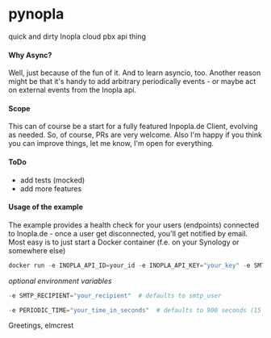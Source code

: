# pynopla
quick and dirty Inopla cloud pbx api thing

#### Why Async?
Well, just because of the fun of it. And to learn asyncio, too.
Another reason might be that it's handy to add arbitrary periodically events - or maybe act on external events from the
Inopla api.

#### Scope
This can of course be a start for a fully featured Inpopla.de Client, evolving as needed. So, of course, PRs are very
welcome.
Also I'm happy if you think you can improve things, let me know, I'm open for everything.

#### ToDo
- add tests (mocked)
- add more features

#### Usage of the example
The example provides a health check for your users (endpoints) connected to Inopla.de - once a user get disconnected,
you'll get notified by email.
Most easy is to just start a Docker container (f.e. on your Synology or somewhere else)

```python
docker run -e INOPLA_API_ID=your_id -e INOPLA_API_KEY="your_key" -e SMTP_HOST='your_smtp_host' -e SMTP_USER='your_smtp_user' -e SMTP_PASS='your_smtp_pass' -d elmcrest/pynopla
```
*optional environment variables*

```python
-e SMTP_RECIPIENT="your_recipient"  # defaults to smtp_user
```
```python
-e PERIODIC_TIME="your_time_in_seconds"  # defaults to 900 seconds (15 mins)
```

Greetings,
elmcrest
